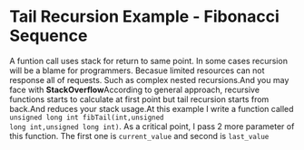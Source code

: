 # Tail Recursion Example - Fibonacci Sequence
A funtion call uses stack for return to same point. In some cases recursion will be a blame for programmers. Becasue limited resources can not response all of requests. Such as complex nested recursions.And you may face with <b>StackOverflow</b>According to general approach, recursive functions starts to calculate at first point but tail recursion starts from back.And reduces your stack usage.At this example I write a function called <code>unsigned long int fibTail(int,unsigned long int,unsigned long int)</code>. As a critical point, I pass 2 more parameter of this function. The first one is <code>current_value</code> and second is <code>last_value</code>
